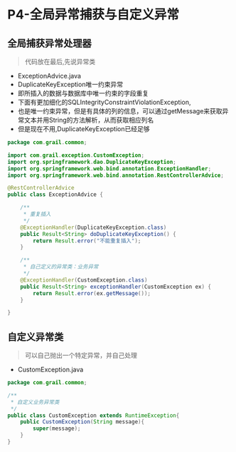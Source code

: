 # P4-全局异常捕获与自定义异常

## 全局捕获异常处理器

> 代码放在最后,先说异常类

* ExceptionAdvice.java
* DuplicateKeyException唯一约束异常
* 即所插入的数据与数据库中唯一约束的字段重复
* 下面有更加细化的SQLIntegrityConstraintViolationException,
* 也是唯一约束异常，但是有具体的列的信息，可以通过getMessage来获取异常文本并用String的方法解析，从而获取相应列名
* 但是现在不用,DuplicateKeyException已经足够

```java
package com.grail.common;

import com.grail.exception.CustomException;
import org.springframework.dao.DuplicateKeyException;
import org.springframework.web.bind.annotation.ExceptionHandler;
import org.springframework.web.bind.annotation.RestControllerAdvice;

@RestControllerAdvice
public class ExceptionAdvice {

    /**
     * 重复插入
     */
    @ExceptionHandler(DuplicateKeyException.class)
    public Result<String> doDuplicateKeyException() {
        return Result.error("不能重复插入");
    }

    /**
     * 自己定义的异常类：业务异常
     */
    @ExceptionHandler(CustomException.class)
    public Result<String> exceptionHandler(CustomException ex) {
        return Result.error(ex.getMessage());
    }

}
```

## 自定义异常类

> 可以自己抛出一个特定异常，并自己处理

* CustomException.java
```java
package com.grail.common;

/**
 * 自定义业务异常类
 */
public class CustomException extends RuntimeException{
    public CustomException(String message){
        super(message);
    }
}
```